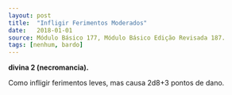 ```yaml
---
layout: post
title:  "Infligir Ferimentos Moderados"
date:   2018-01-01
source: Módulo Básico 177, Módulo Básico Edição Revisada 187.
tags: [nenhum, bardo]
---
```


**divina 2 (necromancia).**

Como infligir ferimentos leves, mas causa 2d8+3 pontos de dano.

